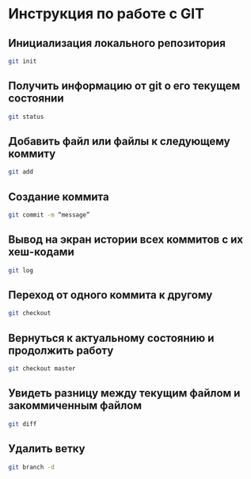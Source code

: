 # Инструкция по работе с GIT

## Инициализация локального репозитория

```sh
git init
```

## Получить информацию от git о его текущем состоянии

```sh
git status
```

## Добавить файл или файлы к следующему коммиту

```sh
git add
```

## Создание коммита

```sh
git commit -m “message”
```

## Вывод на экран истории всех коммитов с их хеш-кодами

```sh
git log
```

## Переход от одного коммита к другому

```sh
git checkout
```

## Вернуться к актуальному состоянию и продолжить работу

```sh
git checkout master
```
## Увидеть разницу между текущим файлом и закоммиченным файлом

```sh
git diff
```

## Удалить ветку

```sh
git branch -d
```
